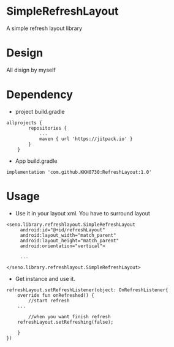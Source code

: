 # SimpleRefreshLayout
A simple refresh layout library   


# Design
All disign by myself

# Dependency   
- project build.gradle
```
allprojects {
		repositories {
			...
			maven { url 'https://jitpack.io' }
		}
	}
```

- App build.gradle
```
implementation 'com.github.KKH0730:RefreshLayout:1.0'
```



# Usage
- Use it in your layout xml.
You have to surround layout 
```
<seno.library.refreshlayout.SimpleRefreshLayout
     android:id="@+id/refreshLayout"
     android:layout_width="match_parent"
     android:layout_height="match_parent"
     android:orientation="vertical">
				
     ...
				
</seno.library.refreshlayout.SimpleRefreshLayout>
```

- Get instance and use it.
```
refreshLayout.setRefreshListener(object: OnRefreshListener{
    override fun onRefreshed() {
		//start refresh    
    ...
		
		//when you want finish refresh
    refreshLayout.setRefreshing(false);
		
    }
})
```


